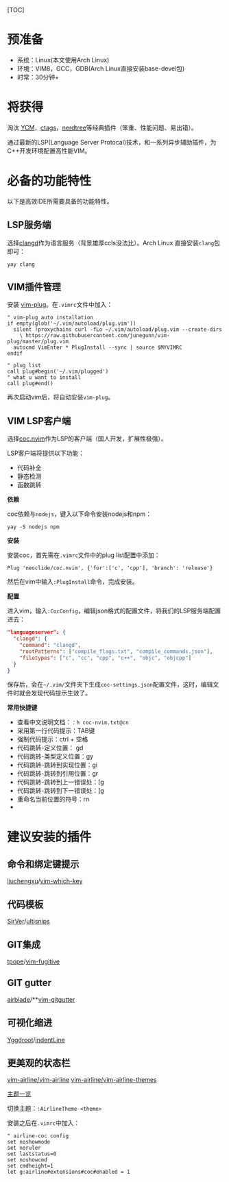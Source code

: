 [TOC]

# 预准备

- 系统：Linux(本文使用Arch Linux)
- 环境：VIM8，GCC，GDB(Arch Linux直接安装base-devel包)
- 时常：30分钟+



# 将获得

淘汰 [YCM](https://github.com/ycm-core/YouCompleteMe)，[ctags](https://github.com/universal-ctags/ctags)，[nerdtree](https://github.com/preservim/nerdtree)等经典插件（笨重、性能问题、易出错）。  

通过最新的LSP(Language Server Protocal)技术，和一系列异步辅助插件，为C++开发环境配置高性能VIM。  



# 必备的功能特性

以下是高效IDE所需要具备的功能特性。    

## LSP服务端

选择[clangd](https://clangd.llvm.org/)作为语言服务（背景雄厚ccls没法比）。Arch Linux 直接安装`clang`包即可：  

```
yay clang
```

## VIM插件管理

安装 [vim-plug](https://github.com/junegunn/vim-plug)。在`.vimrc`文件中加入：  

```
" vim-plug auto installation
if empty(glob('~/.vim/autoload/plug.vim'))
  silent !proxychains curl -fLo ~/.vim/autoload/plug.vim --create-dirs
    \ https://raw.githubusercontent.com/junegunn/vim-plug/master/plug.vim
  autocmd VimEnter * PlugInstall --sync | source $MYVIMRC
endif

" plug list
call plug#begin('~/.vim/plugged')
" what u want to install
call plug#end()
```

再次启动vim后，将自动安装`vim-plug`。  

## VIM LSP客户端

选择[coc.nvim](https://github.com/neoclide/coc.nvim)作为LSP的客户端（国人开发，扩展性极强）。  

LSP客户端将提供以下功能：  

- 代码补全
- 静态检测
- 函数跳转

**依赖**  

coc依赖与`nodejs`，键入以下命令安装nodejs和npm：  

```
yay -S nodejs npm
```

**安装**  

安装coc，首先需在`.vimrc`文件中的plug list配置中添加：  

```
Plug 'neoclide/coc.nvim', {'for':['c', 'cpp'], 'branch': 'release'}
```

然后在vim中输入`:PlugInstall`命令，完成安装。  

**配置**  

进入vim，输入`:CocConfig`，编辑json格式的配置文件，将我们的LSP服务端配置进去：  

```json
"languageserver": {
  "clangd": {
    "command": "clangd",
    "rootPatterns": ["compile_flags.txt", "compile_commands.json"],
    "filetypes": ["c", "cc", "cpp", "c++", "objc", "objcpp"]
  }
}
```

保存后，会在`~/.vim/`文件夹下生成`coc-settings.json`配置文件，这时，编辑文件时就会发现代码提示生效了。  

**常用快捷键** 

- 查看中文说明文档：`：h coc-nvim.txt@cn`
- 采用第一行代码提示：TAB键
- 强制代码提示：ctrl + 空格
- 代码跳转-定义位置： gd
- 代码跳转-类型定义位置：gy
- 代码跳转-跳转到实现位置：gi
- 代码跳转-跳转到引用位置：gr
- 代码跳转-跳转到上一错误处：[g
- 代码跳转-跳转到下一错误处：]g
- 重命名当前位置的符号：rn
- 



# 建议安装的插件

## 命令和绑定键提示

 [liuchengxu](https://github.com/liuchengxu)/[vim-which-key](https://github.com/liuchengxu/vim-which-key)

## 代码模板

[SirVer](https://github.com/SirVer)/[ultisnips](https://github.com/SirVer/ultisnips)

## GIT集成

 [tpope](https://github.com/tpope)/[vim-fugitive](https://github.com/tpope/vim-fugitive)

## GIT gutter

[airblade](https://github.com/airblade)/**[vim-gitgutter](https://github.com/airblade/vim-gitgutter)

## 可视化缩进

[Yggdroot](https://github.com/Yggdroot)/[indentLine](https://github.com/Yggdroot/indentLine)

## 更美观的状态栏

[vim-airline/vim-airline](https://github.com/vim-airline/vim-airline)
[vim-airline/vim-airline-themes](https://github.com/vim-airline/vim-airline-themes)

[主题一览]()  

切换主题：`:AirlineTheme <theme>`

安装之后在`.vimrc`中加入：  

```
" airline-coc config
set noshowmode
set noruler
set laststatus=0
set noshowcmd
set cmdheight=1
let g:airline#extensions#coc#enabled = 1
```

